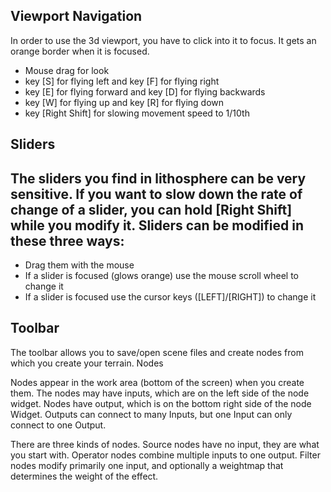 ## Viewport Navigation

In order to use the 3d viewport, you have to click into it to focus. It gets an orange border when it is focused.

 * Mouse drag for look
 * key [S] for flying left and key [F] for flying right
 * key [E] for flying forward and key [D] for flying backwards
 * key [W] for flying up and key [R] for flying down
 * key [Right Shift] for slowing movement speed to 1/10th

## Sliders

## The sliders you find in lithosphere can be very sensitive. If you want to slow down the rate of change of a slider, you can hold [Right Shift] while you modify it. Sliders can be modified in these three ways:

 * Drag them with the mouse
 * If a slider is focused (glows orange) use the mouse scroll wheel to change it
 * If a slider is focused use the cursor keys ([LEFT]/[RIGHT]) to change it

## Toolbar

The toolbar allows you to save/open scene files and create nodes from which you create your terrain.
Nodes

Nodes appear in the work area (bottom of the screen) when you create them. The nodes may have inputs, which are on the left side of the node widget. Nodes have output, which is on the bottom right side of the node Widget. Outputs can connect to many Inputs, but one Input can only connect to one Output.

There are three kinds of nodes. Source nodes have no input, they are what you start with. Operator nodes combine multiple inputs to one output. Filter nodes modify primarily one input, and optionally a weightmap that determines the weight of the effect.

